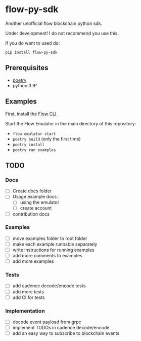 # flow-py-sdk

Another unofficial flow blockchain python sdk.

Under development! I do not recommend you use this.

If you do want to used do:

`pip install flow-py-sdk`

## Prerequisites

- [poetry](https://python-poetry.org/docs/)
- python 3.9^

## Examples

First, install the [Flow CLI](https://docs.onflow.org/flow-cli).

Start the Flow Emulator in the main directory of this repository:

- `flow emulator start`
- `poetry build` (only the first time)
- `poetry install`
- `poetry run examples`

## TODO

### Docs

- [ ] Create docs folder
- [ ] Usage example docs:
    - [ ] using the emulator
    - [ ] create account
- [ ] contribution docs

### Examples

- [ ] move examples folder to root folder
- [ ] make each example runnable separately
- [ ] write instructions for running examples
- [ ] add more comments to examples
- [ ] add more examples

### Tests

- [ ] add cadence decode/encode tests
- [ ] add more tests
- [ ] add CI for tests

### Implementation

- [ ] decode event payload from grpc
- [ ] implement TODOs in cadence decode/encode
- [ ] add an easy way to subscribe to blockchain events
